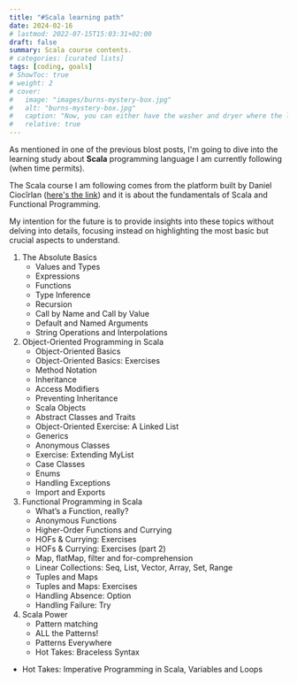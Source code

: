```yaml
---
title: "#Scala learning path"
date: 2024-02-16
# lastmod: 2022-07-15T15:03:31+02:00
draft: false
summary: Scala course contents.
# categories: [curated lists]
tags: [coding, goals]
# ShowToc: true
# weight: 2
# cover:
#   image: "images/burns-mystery-box.jpg"
#   alt: "burns-mystery-box.jpg"
#   caption: "Now, you can either have the washer and dryer where the lovely Smithers is standing, or you can trade it all in for what's in this box."
#   relative: true
---
```


<!-- **Last updated:** {{< param lastmod >}} -->

As mentioned in one of the previous blost posts, I'm going to dive into the learning study about **Scala** programming language I am currently following (when time permits).

The Scala course I am following comes from the platform built by Daniel Ciocîrlan ([here's the link](https://rockthejvm.com/p/scala)) and it is about the fundamentals of Scala and Functional Programming.

My intention for the future is to provide insights into these topics without delving into details, focusing instead on highlighting the most basic but crucial aspects to understand.

1. The Absolute Basics
    * Values and Types
    * Expressions
    * Functions
    * Type Inference
    * Recursion
    * Call by Name and Call by Value
    * Default and Named Arguments
    * String Operations and Interpolations
2. Object-Oriented Programming in Scala
    * Object-Oriented Basics
    * Object-Oriented Basics: Exercises
    * Method Notation
    * Inheritance
    * Access Modifiers
    * Preventing Inheritance
    * Scala Objects
    * Abstract Classes and Traits
    * Object-Oriented Exercise: A Linked List
    * Generics
    * Anonymous Classes
    * Exercise: Extending MyList
    * Case Classes
    * Enums
    * Handling Exceptions
    * Import and Exports
3. Functional Programming in Scala
    * What’s a Function, really?
    * Anonymous Functions
    * Higher-Order Functions and Currying
    * HOFs & Currying: Exercises
    * HOFs & Currying: Exercises (part 2)
    * Map, flatMap, filter and for-comprehension
    * Linear Collections: Seq, List, Vector, Array, Set, Range
    * Tuples and Maps
    * Tuples and Maps: Exercises
    * Handling Absence: Option
    * Handling Failure: Try
4. Scala Power
    * Pattern matching
    * ALL the Patterns!
    * Patterns Everywhere
    * Hot Takes: Braceless Syntax
* Hot Takes: Imperative Programming in Scala, Variables and Loops